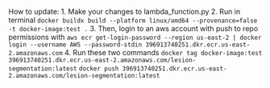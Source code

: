 How to update:
    1. Make your changes to lambda_function.py
    2. Run in terminal
        `docker buildx build --platform linux/amd64 --provenance=false -t docker-image:test .`
    3. Then, login to an aws account with push to repo permissions with
        `aws ecr get-login-password --region us-east-2 | docker login --username AWS --password-stdin 396913740251.dkr.ecr.us-east-2.amazonaws.com`
    4. Run these two commands
        `docker tag docker-image:test 396913740251.dkr.ecr.us-east-2.amazonaws.com/lesion-segmentation:latest`
        `docker push 396913740251.dkr.ecr.us-east-2.amazonaws.com/lesion-segmentation:latest`